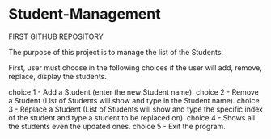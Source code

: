 # Student-Management
FIRST GITHUB REPOSITORY

The purpose of this project is to manage the list of the Students.

First, user must choose in the following choices if the user will add, remove, replace, display the students. 

choice 1 - Add a Student (enter the new Student name).
choice 2 - Remove a Student (List of Students will show and type in the Student name).
choice 3 - Replace a Student (List of Students will show and type the specific index of the student and type a student to be replaced on).
choice 4 - Shows all the students even the updated ones.
choice 5 - Exit the program.

